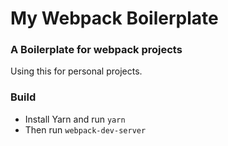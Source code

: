 # My Webpack Boilerplate
### A Boilerplate for webpack projects 

Using this for personal projects.

### Build

- Install Yarn and run `yarn` 
- Then run `webpack-dev-server`

